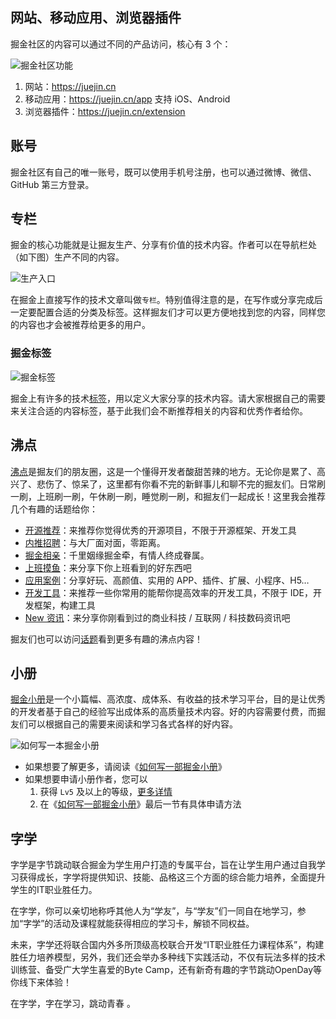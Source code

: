 
## 网站、移动应用、浏览器插件

掘金社区的内容可以通过不同的产品访问，核心有 3 个：

![掘金社区功能](https://p6-juejin.byteimg.com/tos-cn-i-k3u1fbpfcp/9b5dcdfbbac74ca4ab5118963512a421~tplv-k3u1fbpfcp-watermark.image?)

1. 网站：<https://juejin.cn>
2. 移动应用：<https://juejin.cn/app> 支持 iOS、Android
3. 浏览器插件：<https://juejin.cn/extension>

## 账号

掘金社区有自己的唯一账号，既可以使用手机号注册，也可以通过微博、微信、GitHub 第三方登录。

## 专栏

掘金的核心功能就是让掘友生产、分享有价值的技术内容。作者可以在导航栏处（如下图）生产不同的内容。

![生产入口](https://p3-juejin.byteimg.com/tos-cn-i-k3u1fbpfcp/f636121d465d425480309600de152ffc~tplv-k3u1fbpfcp-watermark.image?)

在掘金上直接写作的技术文章叫做`专栏`。特别值得注意的是，在写作或分享完成后一定要配置合适的分类及标签。这样掘友们才可以更方便地找到您的内容，同样您的内容也才会被推荐给更多的用户。

### 掘金标签

![掘金标签](https://p3-juejin.byteimg.com/tos-cn-i-k3u1fbpfcp/b037413cf050430bb9a440021b80ed57~tplv-k3u1fbpfcp-zoom-1.image)

掘金上有许多的技术[标签](https://juejin.cn/subscribe/all)，用以定义大家分享的技术内容。请大家根据自己的需要来关注合适的内容标签，基于此我们会不断推荐相关的内容和优秀作者给你。

## 沸点

[沸点](https://juejin.cn/activities)是掘友们的朋友圈，这是一个懂得开发者酸甜苦辣的地方。无论你是累了、高兴了、悲伤了、惊呆了，这里都有你看不完的新鲜事儿和聊不完的掘友们。日常刷一刷，上班刷一刷，午休刷一刷，睡觉刷一刷，和掘友们一起成长！这里我会推荐几个有趣的话题给你：

- [开源推荐](https://juejin.cn/topic/6824710203196309518)：来推荐你觉得优秀的开源项目，不限于开源框架、开发工具
- [内推招聘](https://juejin.cn/topic/6819970850532360206)：与大厂面对面，零距离。
- [掘金相亲](https://juejin.cn/topic/6824710202416332807)：千里姻缘掘金牵，有情人终成眷属。
- [上班摸鱼](https://juejin.cn/topic/6824710203301167112)：来分享下你上班看到的好东西吧
- [应用案例](https://juejin.cn/topic/6824710202785267719)：分享好玩、高颜值、实用的 APP、插件、扩展、小程序、H5…
- [开发工具](https://juejin.cn/topic/6824710202000932877)：来推荐一些你常用的能帮你提高效率的开发工具，不限于 IDE，开发框架，构建工具
- [New 资讯](https://juejin.cn/topic/6824710203464761352)：来分享你刚看到过的商业科技 / 互联网 / 科技数码资讯吧

掘友们也可以访问[话题](https://juejin.cn/topics)看到更多有趣的沸点内容！

## 小册

[掘金小册](https://juejin.cn/books)是一个小篇幅、高浓度、成体系、有收益的技术学习平台，目的是让优秀的开发者基于自己的经验写出成体系的高质量技术内容。好的内容需要付费，而掘友们可以根据自己的需要来阅读和学习各式各样的好内容。

![如何写一本掘金小册](//p3-juejin.byteimg.com/tos-cn-i-k3u1fbpfcp/e90235d6a8d741f1ba29a73c5ad55851~tplv-k3u1fbpfcp-zoom-1.image)

- 如果想要了解更多，请阅读《[如何写一部掘金小册](https://juejin.cn/book/6844723704639782920)》
- 如果想要申请小册作者，您可以
  1. 获得 `Lv5` 及以上的等级，[更多详情](https://juejin.cn/book/6844733795329900551/section/6844733795371843597)
  2. 在《[如何写一部掘金小册](https://juejin.cn/book/6844723704639782920)》最后一节有具体申请方法


## 字学
字学是字节跳动联合掘金为学生用户打造的专属平台，旨在让学生用户通过自我学习获得成长，字学将提供知识、技能、品格这三个方面的综合能力培养，全面提升学生的IT职业胜任力。

在字学，你可以亲切地称呼其他人为“学友”，与“学友”们一同自在地学习，参加“字学”的活动及课程就能获得相应的学习卡，解锁不同权益。

未来，字学还将联合国内外多所顶级高校联合开发“IT职业胜任力课程体系”，构建胜任力培养模型，另外，我们还会举办多种线下实践活动，不仅有玩法多样的技术训练营、备受广大学生喜爱的Byte Camp，还有新奇有趣的字节跳动OpenDay等你线下来体验！

在字学，字在学习，跳动青春 。
